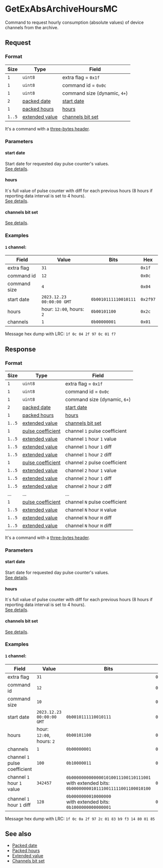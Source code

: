 # GetExAbsArchiveHoursMC

Command to request hourly consumption (absolute values) of device channels from the archive.


## Request

### Format

| Size   | Type                                         | Field                                                      |
| ------ | -------------------------------------------- | ---------------------------------------------------------- |
| `1`    | `uint8`                                      | extra flag = `0x1f`                                        |
| `1`    | `uint8`                                      | command id = `0x0c`                                        |
| `1`    | `uint8`                                      | command size (dynamic, `4+`)                               |
| `2`    | [packed date](../types.md#packed-date)       | [start date](#start-date)                                  |
| `1`    | [packed hours](../types.md#packed-hours)     | [hours](#hours)                                            |
| `1..5` | [extended value](../types.md#extended-value) | [channels bit set](../parameter-types.md#channels-bit-set) |

It's a command with a [three-bytes header](../message.md#command-with-a-three-bytes-header).

### Parameters

#### **start date**

Start date for requested day pulse counter's values.
<br/>
[See details](../types.md#packed-date).

#### **hours**

It`s full value of pulse counter with diff for each previous hours (8 hours if reporting data interval is set to 4 hours).
<br/>
[See details](../types.md#packed-hours).

#### **channels bit set**

[See details](../parameter-types.md#channels-bit-set).

### Examples

#### `1` channel:

| Field        | Value                     | Bits                 | Hex      |
| ------------ | ------------------------- | -------------------- | -------- |
| extra flag   | `31`                      |                      | `0x1f`   |
| command id   | `12`                      |                      | `0x0c`   |
| command size | `4`                       |                      | `0x04`   |
| start date   | `2023.12.23 00:00:00 GMT` | `0b0010111110010111` | `0x2f97` |
| hours        | hour: `12:00`, hours: `2` | `0b00101100`         | `0x2c`   |
| channels     | `1`                       | `0b00000001`         | `0x01`   |

Message hex dump with LRC: `1f 0c 04 2f 97 0c 01 f7`


## Response

### Format

| Size   | Type                                               | Field                                                      |
| ------ | -------------------------------------------------- | ---------------------------------------------------------- |
| `1`    | `uint8`                                            | extra flag = `0x1f`                                        |
| `1`    | `uint8`                                            | command id = `0x0c`                                        |
| `1`    | `uint8`                                            | command size (dynamic, `6+`)                               |
| `2`    | [packed date](../types.md#packed-date)             | [start date](#start-date)                                  |
| `1`    | [packed hours](../types.md#packed-hours)           | [hours](#hours)                                            |
| `1..5` | [extended value](../types.md#extended-value)       | [channels bit set](../parameter-types.md#channels-bit-set) |
| `1`    | [pulse coefficient](../types.md#pulse-coefficient) | channel `1` pulse coefficient                              |
| `1..5` | [extended value](../types.md#extended-value)       | channel `1` hour `1` value                                 |
| `1..5` | [extended value](../types.md#extended-value)       | channel `1` hour `1` diff                                  |
| `1..5` | [extended value](../types.md#extended-value)       | channel `1` hour `2` diff                                  |
| `1`    | [pulse coefficient](../types.md#pulse-coefficient) | channel `2` pulse coefficient                              |
| `1..5` | [extended value](../types.md#extended-value)       | channel `2` hour `1` value                                 |
| `1..5` | [extended value](../types.md#extended-value)       | channel `2` hour `1` diff                                  |
| `1..5` | [extended value](../types.md#extended-value)       | channel `2` hour `2` diff                                  |
| ...    | ...                                                | ...                                                        |
| `1`    | [pulse coefficient](../types.md#pulse-coefficient) | channel `N` pulse coefficient                              |
| `1..5` | [extended value](../types.md#extended-value)       | channel `N` hour `H` value                                 |
| `1..5` | [extended value](../types.md#extended-value)       | channel `N` hour `H` diff                                  |
| `1..5` | [extended value](../types.md#extended-value)       | channel `N` hour `H` diff                                  |

It's a command with a [three-bytes header](../message.md#command-with-a-three-bytes-header).

### Parameters

#### **start date**

Start date for requested day pulse counter's values.
<br/>
[See details](../types.md#packed-date).

#### **hours**

It`s full value of pulse counter with diff for each previous hours (8 hours if reporting data interval is set to 4 hours).
<br/>
[See details](../types.md#packed-hours).

#### **channels bit set**

[See details](../parameter-types.md#channels-bit-set).

### Examples

#### `1` channel:

| Field                         | Value                     | Bits                                                                                                  | Hex        |
| ----------------------------- | ------------------------- | ----------------------------------------------------------------------------------------------------- | ---------- |
| extra flag                    | `31`                      |                                                                                                       | `0x1f`     |
| command id                    | `12`                      |                                                                                                       | `0x0c`     |
| command size                  | `10`                      |                                                                                                       | `0x0a`     |
| start date                    | `2023.12.23 00:00:00 GMT` | `0b0010111110010111`                                                                                  | `0x2f97`   |
| hours                         | hour: `12:00`, hours: `2` | `0b00101100`                                                                                          | `0x2c`     |
| channels                      | `1`                       | `0b00000001`                                                                                          | `0x01`     |
| channel `1` pulse coefficient | `100`                     | `0b10000011`                                                                                          | `0x83`     |
| channel `1` hour `1` value    | `342457`                  | `0b00000000000001010011100110111001`<br/>with extended bits:<br/>`0b00000000101110011111001100010100` | `0xb9f314` |
| channel `1` hour `1` diff     | `128`                     | `0b0000000010000000`<br/>with extended bits:<br/>`0b1000000000000001`                                 | `0x8001`   |

Message hex dump with LRC: `1f 0c 0a 2f 97 2c 01 83 b9 f3 14 80 01 85`


## See also

* [Packed date](../types.md#packed-date)
* [Packed hours](../types.md#packed-hours)
* [Extended value](../types.md#extended-value)
* [Channels bit set](../parameter-types.md#channels-bit-set)
